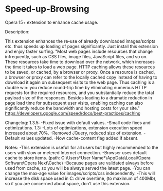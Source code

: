Speed-up-Browsing
=================

Opera 15+ extension to enhance cache usage.

Description:

This extension enhances the re-use of already downloaded images/scripts etc. thus speeds up loading of pages significantly. Just install this extension and enjoy faster surfing.
"Most web pages include resources that change infrequently, such as CSS files, image files, JavaScript files, and so on. These resources take time to download over the network, which increases the time it takes to load a web page. HTTP caching allows these resources to be saved, or cached, by a browser or proxy. Once a resource is cached, a browser or proxy can refer to the locally cached copy instead of having to download it again on subsequent visits to the web page. Thus caching is a double win: you reduce round-trip time by eliminating numerous HTTP requests for the required resources, and you substantially reduce the total payload size of the responses. Besides leading to a dramatic reduction in page load time for subsequent user visits, enabling caching can also significantly reduce the bandwidth and hosting costs for your site."
https://developers.google.com/speed/docs/best-practices/caching

Changelog:
1.3.5:
-Fixed issue with default values.
-Small code fixes and optimizations.
1.3:
-Lots of optimizations, extension execution speed increased about 70%.
-Removed JQuery, reduced size of extension.
-Default values updated.
-Now cache-content flag added if absent.

Notes:
-This extension is usefull for all users but highly recommended to the users with slow or metered Internet connection.
-Browser uses default cache to store items.
(path: C:\Users\*User Name*\AppData\Local\Opera Software\Opera Next\Cache)
-Because pages are validated always before used from cache, so you will be always served the latest page.
-You can change the max-age value for images/scripts/css independently.
-This will increase the disk space used in C: drive overtime, (to maximum of 400Mb), so if you are concerned about space, don't use this extension.
